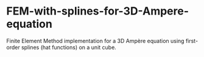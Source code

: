 # FEM-with-splines-for-3D-Ampere-equation
Finite Element Method implementation for a 3D Ampère equation using first-order splines (hat functions) on a unit cube.
